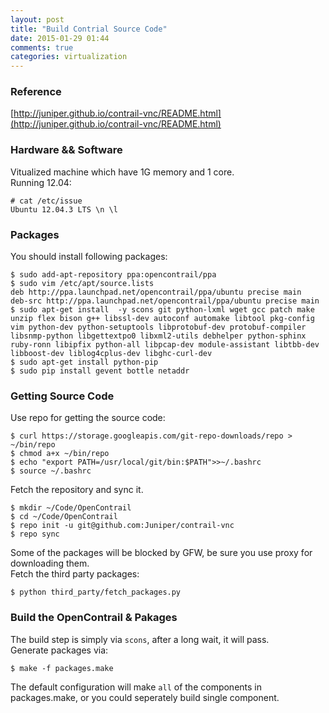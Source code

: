 ```yaml
---
layout: post
title: "Build Contrial Source Code"
date: 2015-01-29 01:44
comments: true
categories: virtualization
---
```

### Reference
[http://juniper.github.io/contrail-vnc/README.html](http://juniper.github.io/contrail-vnc/README.html)     
### Hardware && Software
Vitualized machine which have 1G memory and 1 core.     
Running 12.04:     

```
# cat /etc/issue
Ubuntu 12.04.3 LTS \n \l

```
### Packages
You should install following packages:    

```
$ sudo add-apt-repository ppa:opencontrail/ppa
$ sudo vim /etc/apt/source.lists
deb http://ppa.launchpad.net/opencontrail/ppa/ubuntu precise main
deb-src http://ppa.launchpad.net/opencontrail/ppa/ubuntu precise main
$ sudo apt-get install  -y scons git python-lxml wget gcc patch make unzip flex bison g++ libssl-dev autoconf automake libtool pkg-config vim python-dev python-setuptools libprotobuf-dev protobuf-compiler libsnmp-python libgettextpo0 libxml2-utils debhelper python-sphinx ruby-ronn libipfix python-all libpcap-dev module-assistant libtbb-dev libboost-dev liblog4cplus-dev libghc-curl-dev
$ sudo apt-get install python-pip
$ sudo pip install gevent bottle netaddr 

```

### Getting Source Code
Use repo for getting the source code:    

```
$ curl https://storage.googleapis.com/git-repo-downloads/repo > ~/bin/repo
$ chmod a+x ~/bin/repo
$ echo "export PATH=/usr/local/git/bin:$PATH">>~/.bashrc
$ source ~/.bashrc

```
Fetch the repository and sync it.    

```
$ mkdir ~/Code/OpenContrail
$ cd ~/Code/OpenContrail
$ repo init -u git@github.com:Juniper/contrail-vnc
$ repo sync

```
Some of the packages will be blocked by GFW, be sure you use proxy for downloading them.    
Fetch the third party packages:    

```
$ python third_party/fetch_packages.py

```
### Build the OpenContrail & Pakages
The build step is simply via `scons`, after a long wait, it will pass.     
Generate packages via:    

```
$ make -f packages.make

```
The default configuration will make `all` of the components in packages.make, or you could seperately build single component.    
